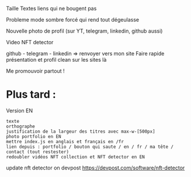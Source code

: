 Taille Textes liens qui ne bougent pas

Probleme mode sombre forcé qui rend tout dégeulasse

Nouvelle photo de profil (sur YT, telegram, linkedin, github aussi)

Video NFT detector

github - telegram - linkedin => renvoyer vers mon site
Faire rapide présentation et profil clean sur les sites là

Me promouvoir partout !

# Plus tard :

Version EN

    texte
    orthographe
    justification de la largeur des titres avec max-w-[500px]
    photo portfolio en EN
    mettre index.js en anglais et français en /fr
    lien depuis : portfolio / bouton qui saute / en / fr / ma tête / contact (tout restester)
    redoubler vidéos NFT collection et NFT detector en EN

update nft detector on devpost
https://devpost.com/software/nft-detector
